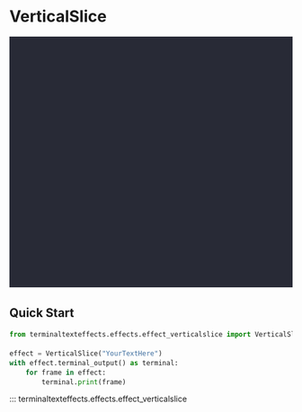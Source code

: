 # VerticalSlice

![Demo](../img/effects_demos/verticalslice_demo.gif)

## Quick Start

``` py title="verticalslice.py"
from terminaltexteffects.effects.effect_verticalslice import VerticalSlice

effect = VerticalSlice("YourTextHere")
with effect.terminal_output() as terminal:
    for frame in effect:
        terminal.print(frame)
```

::: terminaltexteffects.effects.effect_verticalslice

